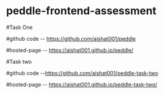 # peddle-frontend-assessment

#Task One

#github code -- https://github.com/aishat001/peddle

#hosted-page -- https://aishat001.github.io/peddle/

#Task two

#github code --https://github.com/aishat001/peddle-task-two

#hosted-page -- https://aishat001.github.io/peddle-task-two/

